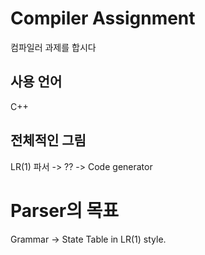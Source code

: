 # Compiler Assignment

컴파일러 과제를 합시다  


## 사용 언어
C++

## 전체적인 그림
LR(1) 파서 -> ?? -> Code generator


# Parser의 목표
Grammar -> State Table in LR(1) style.
